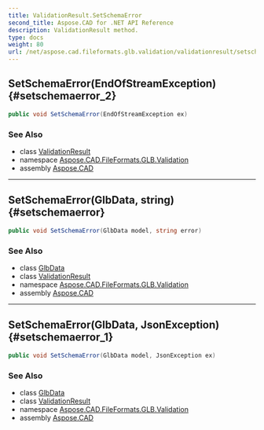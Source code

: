 ```yaml
---
title: ValidationResult.SetSchemaError
second_title: Aspose.CAD for .NET API Reference
description: ValidationResult method. 
type: docs
weight: 80
url: /net/aspose.cad.fileformats.glb.validation/validationresult/setschemaerror/
---
```

## SetSchemaError(EndOfStreamException) {#setschemaerror_2}

```csharp
public void SetSchemaError(EndOfStreamException ex)
```

### See Also

* class [ValidationResult](../)
* namespace [Aspose.CAD.FileFormats.GLB.Validation](../../validationresult/)
* assembly [Aspose.CAD](../../../)

---

## SetSchemaError(GlbData, string) {#setschemaerror}

```csharp
public void SetSchemaError(GlbData model, string error)
```

### See Also

* class [GlbData](../../../aspose.cad.fileformats.glb/glbdata/)
* class [ValidationResult](../)
* namespace [Aspose.CAD.FileFormats.GLB.Validation](../../validationresult/)
* assembly [Aspose.CAD](../../../)

---

## SetSchemaError(GlbData, JsonException) {#setschemaerror_1}

```csharp
public void SetSchemaError(GlbData model, JsonException ex)
```

### See Also

* class [GlbData](../../../aspose.cad.fileformats.glb/glbdata/)
* class [ValidationResult](../)
* namespace [Aspose.CAD.FileFormats.GLB.Validation](../../validationresult/)
* assembly [Aspose.CAD](../../../)


